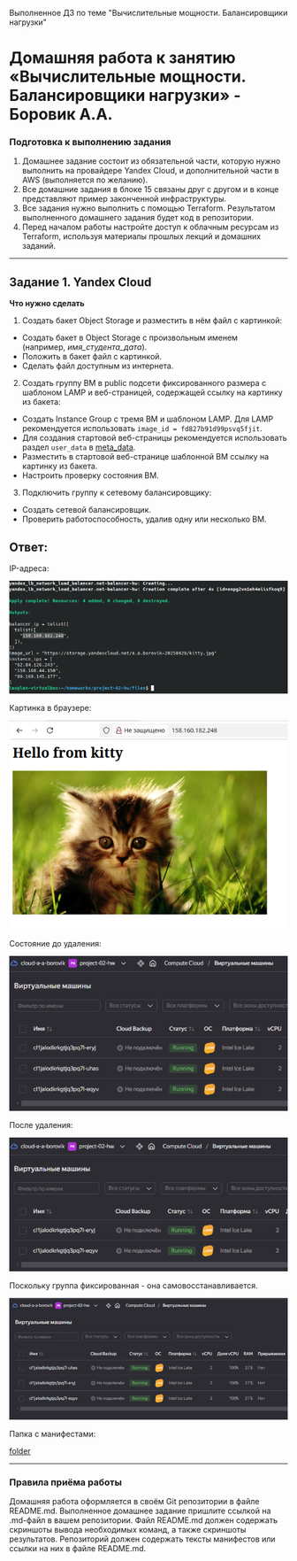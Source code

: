 Выполненное ДЗ по теме "Вычислительные мощности. Балансировщики нагрузки"

# Домашняя работа к занятию «Вычислительные мощности. Балансировщики нагрузки» - Боровик А.А.
### Подготовка к выполнению задания
1. Домашнее задание состоит из обязательной части, которую нужно выполнить на провайдере Yandex Cloud, и дополнительной части в AWS (выполняется по желанию).
2. Все домашние задания в блоке 15 связаны друг с другом и в конце представляют пример законченной инфраструктуры.
3. Все задания нужно выполнить с помощью Terraform. Результатом выполненного домашнего задания будет код в репозитории.
4. Перед началом работы настройте доступ к облачным ресурсам из Terraform, используя материалы прошлых лекций и домашних заданий.

---
## Задание 1. Yandex Cloud
**Что нужно сделать**
1. Создать бакет Object Storage и разместить в нём файл с картинкой:
- Создать бакет в Object Storage с произвольным именем (например, _имя_студента_дата_).
- Положить в бакет файл с картинкой.
- Сделать файл доступным из интернета.

2. Создать группу ВМ в public подсети фиксированного размера с шаблоном LAMP и веб-страницей, содержащей ссылку на картинку из бакета:
- Создать Instance Group с тремя ВМ и шаблоном LAMP. Для LAMP рекомендуется использовать `image_id = fd827b91d99psvq5fjit`.
- Для создания стартовой веб-страницы рекомендуется использовать раздел `user_data` в [meta_data](https://cloud.yandex.ru/docs/compute/concepts/vm-metadata).
- Разместить в стартовой веб-странице шаблонной ВМ ссылку на картинку из бакета.
- Настроить проверку состояния ВМ.

3. Подключить группу к сетевому балансировщику:
- Создать сетевой балансировщик.
- Проверить работоспособность, удалив одну или несколько ВМ.

## Ответ:

IP-адреса:

![terraform apply](https://github.com/Lex-Chaos/project-02-hw/blob/main/img/terraform.png)

Картинка в браузере:

![Browser](https://github.com/Lex-Chaos/project-02-hw/blob/main/img/Browser.png)

Состояние до удаления:

![before](https://github.com/Lex-Chaos/project-02-hw/blob/main/img/before.png)

После удаления:

![deleting](https://github.com/Lex-Chaos/project-02-hw/blob/main/img/deleting.png)

Поскольку группа фиксированная - она самовосстанавливается.

![after](https://github.com/Lex-Chaos/project-02-hw/blob/main/img/after.png)

Папка с манифестами:

[folder](https://github.com/Lex-Chaos/project-02-hw/blob/main/files)

---
### Правила приёма работы
Домашняя работа оформляется в своём Git репозитории в файле README.md. Выполненное домашнее задание пришлите ссылкой на .md-файл в вашем репозитории. Файл README.md должен содержать скриншоты вывода необходимых команд, а также скриншоты результатов. Репозиторий должен содержать тексты манифестов или ссылки на них в файле README.md.